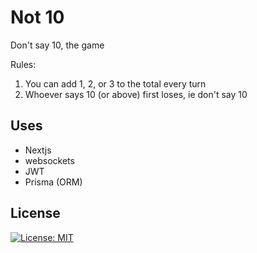 # Not 10

Don't say 10, the game

Rules:

1. You can add 1, 2, or 3 to the total every turn
2. Whoever says 10 (or above) first loses, ie don't say 10

## Uses

- Nextjs
- websockets
- JWT
- Prisma (ORM)

## License

[![License: MIT](https://img.shields.io/badge/License-MIT-blue.svg)](https://opensource.org/licenses/MIT)
